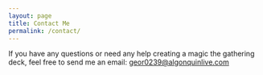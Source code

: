 ```yaml
---
layout: page
title: Contact Me
permalink: /contact/
---
```


If you have any questions or need any help creating a magic the gathering deck, feel free to send me an email: geor0239@algonquinlive.com